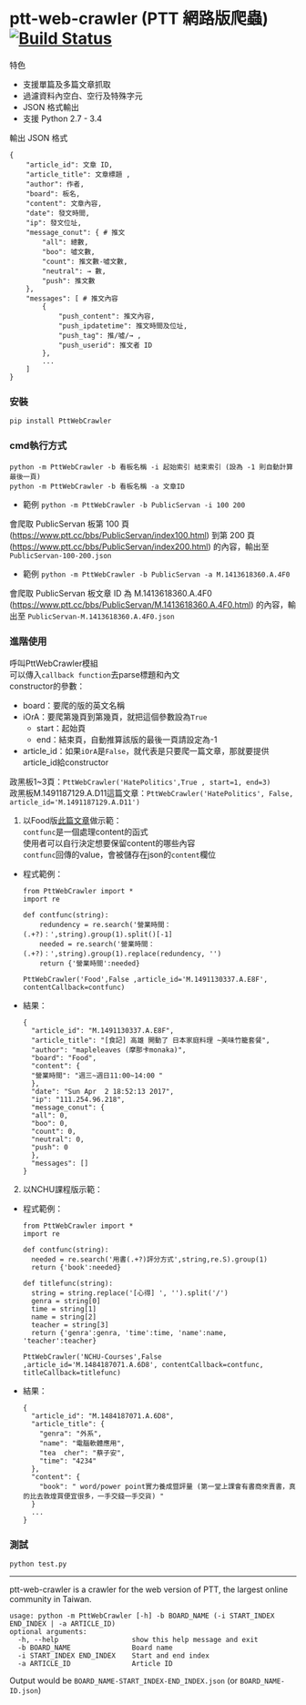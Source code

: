 # ptt-web-crawler (PTT 網路版爬蟲) [![Build Status](https://travis-ci.org/david30907d/ptt-web-crawler.svg?branch=master)](https://travis-ci.org/david30907d/ptt-web-crawler)

特色

* 支援單篇及多篇文章抓取
* 過濾資料內空白、空行及特殊字元
* JSON 格式輸出
* 支援 Python 2.7 - 3.4

輸出 JSON 格式

    {
        "article_id": 文章 ID,
        "article_title": 文章標題 ,
        "author": 作者,
        "board": 板名,
        "content": 文章內容,
        "date": 發文時間,
        "ip": 發文位址,
        "message_conut": { # 推文
            "all": 總數,
            "boo": 噓文數,
            "count": 推文數-噓文數,
            "neutral": → 數,
            "push": 推文數
        },
        "messages": [ # 推文內容
            {
                "push_content": 推文內容,
                "push_ipdatetime": 推文時間及位址,
                "push_tag": 推/噓/→ ,
                "push_userid": 推文者 ID
            },
            ...
        ]
    }

### 安裝

    pip install PttWebCrawler


### cmd執行方式
    python -m PttWebCrawler -b 看板名稱 -i 起始索引 結束索引 (設為 -1 則自動計算最後一頁)
    python -m PttWebCrawler -b 看板名稱 -a 文章ID

* 範例
  `python -m PttWebCrawler -b PublicServan -i 100 200`

會爬取 PublicServan 板第 100 頁 (https://www.ptt.cc/bbs/PublicServan/index100.html) 到第 200 頁 (https://www.ptt.cc/bbs/PublicServan/index200.html) 的內容，輸出至 `PublicServan-100-200.json`

* 範例 `python -m PttWebCrawler -b PublicServan -a M.1413618360.A.4F0`

會爬取 PublicServan 板文章 ID 為 M.1413618360.A.4F0 (https://www.ptt.cc/bbs/PublicServan/M.1413618360.A.4F0.html) 的內容，輸出至 `PublicServan-M.1413618360.A.4F0.json`

### 進階使用

呼叫PttWebCrawler模組  
可以傳入`callback function`去parse標題和內文  
constructor的參數：  
  * board：要爬的版的英文名稱
  * iOrA：要爬第幾頁到第幾頁，就把這個參數設為`True`
    * start：起始頁
    * end：結束頁，自動推算該版的最後一頁請設定為-1
  * article_id：如果`iOrA`是`False`，就代表是只要爬一篇文章，那就要提供article_id給constructor

政黑板1~3頁：`PttWebCrawler('HatePolitics',True , start=1, end=3)`  
政黑板M.1491187129.A.D11這篇文章：`PttWebCrawler('HatePolitics', False, article_id='M.1491187129.A.D11')`

1. 以Food版[此篇文章](https://www.ptt.cc/bbs/Food/M.1491130337.A.E8F.html)做示範：  
`contfunc`是一個處理content的函式  
使用者可以自行決定想要保留content的哪些內容  
`contfunc`回傳的value，會被儲存在json的`content`欄位  

  * 程式範例：  

    ```
    from PttWebCrawler import *
    import re

    def contfunc(string):
    	redundency = re.search('營業時間：(.+?)：',string).group(1).split()[-1]
    	needed = re.search('營業時間：(.+?)：',string).group(1).replace(redundency, '')
    	return {'營業時間':needed}

    PttWebCrawler('Food',False ,article_id='M.1491130337.A.E8F', contentCallback=contfunc)  
    ```

  * 結果：  

    ```
    {
      "article_id": "M.1491130337.A.E8F",
      "article_title": "[食記] 高雄 開動了 日本家庭料理 ~美味竹籠套餐",
      "author": "mapleleaves (摩那卡monaka)",
      "board": "Food",
      "content": {
      "營業時間": "週三~週日11:00~14:00 "
      },
      "date": "Sun Apr  2 18:52:13 2017",
      "ip": "111.254.96.218",
      "message_conut": {
      "all": 0,
      "boo": 0,
      "count": 0,
      "neutral": 0,
      "push": 0
      },
      "messages": []
    }
    ```
2. 以NCHU課程版示範：

  * 程式範例：

    ```
    from PttWebCrawler import *
    import re

    def contfunc(string):
      needed = re.search('用書(.+?)評分方式',string,re.S).group(1)
      return {'book':needed}

    def titlefunc(string):
      string = string.replace('[心得] ', '').split('/')
      genra = string[0]
      time = string[1]
      name = string[2]
      teacher = string[3]
      return {'genra':genra, 'time':time, 'name':name, 'teacher':teacher}

    PttWebCrawler('NCHU-Courses',False ,article_id='M.1484187071.A.6D8', contentCallback=contfunc, titleCallback=titlefunc)
    ```
  * 結果：

    ```
    {
      "article_id": "M.1484187071.A.6D8",
      "article_title": {
        "genra": "外系",
        "name": "電腦軟體應用",
        "tea  cher": "蔡子安",
        "time": "4234"
      },
      "content": {
        "book": " word/power point實力養成暨評量 (第一堂上課會有書商來賣書，真的比去敦煌買便宜很多，一手交錢一手交貨) "
      }
      ...
    }
    ```


### 測試
    python test.py

***

ptt-web-crawler is a crawler for the web version of PTT, the largest online community in Taiwan.

    usage: python -m PttWebCrawler [-h] -b BOARD_NAME (-i START_INDEX END_INDEX | -a ARTICLE_ID)
    optional arguments:
      -h, --help                  show this help message and exit
      -b BOARD_NAME               Board name
      -i START_INDEX END_INDEX    Start and end index
      -a ARTICLE_ID               Article ID

Output would be `BOARD_NAME-START_INDEX-END_INDEX.json` (or `BOARD_NAME-ID.json`)
